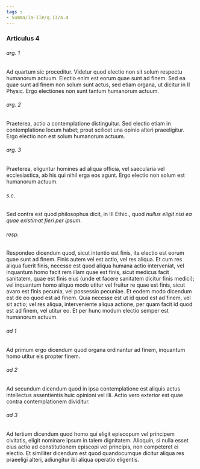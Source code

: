 ```yaml
---
tags : 
- Summa/Ia-IIæ/q.13/a.4
---
```


### Articulus 4

###### arg. 1
Ad quartum sic proceditur. Videtur quod electio non sit solum respectu humanorum actuum. Electio enim est eorum quae sunt ad finem. Sed ea quae sunt ad finem non solum sunt actus, sed etiam organa, ut dicitur in II Physic. Ergo electiones non sunt tantum humanorum actuum.

###### arg. 2
Praeterea, actio a contemplatione distinguitur. Sed electio etiam in contemplatione locum habet; prout scilicet una opinio alteri praeeligitur. Ergo electio non est solum humanorum actuum.

###### arg. 3
Praeterea, eliguntur homines ad aliqua officia, vel saecularia vel ecclesiastica, ab his qui nihil erga eos agunt. Ergo electio non solum est humanorum actuum.

###### s.c.
Sed contra est quod philosophus dicit, in III Ethic., quod *nullus eligit nisi ea quae existimat fieri per ipsum*.

###### resp.
Respondeo dicendum quod, sicut intentio est finis, ita electio est eorum quae sunt ad finem. Finis autem vel est actio, vel res aliqua. Et cum res aliqua fuerit finis, necesse est quod aliqua humana actio interveniat, vel inquantum homo facit rem illam quae est finis, sicut medicus facit sanitatem, quae est finis eius (unde et facere sanitatem dicitur finis medici); vel inquantum homo aliquo modo utitur vel fruitur re quae est finis, sicut avaro est finis pecunia, vel possessio pecuniae. Et eodem modo dicendum est de eo quod est ad finem. Quia necesse est ut id quod est ad finem, vel sit actio; vel res aliqua, interveniente aliqua actione, per quam facit id quod est ad finem, vel utitur eo. Et per hunc modum electio semper est humanorum actuum.

###### ad 1
Ad primum ergo dicendum quod organa ordinantur ad finem, inquantum homo utitur eis propter finem.

###### ad 2
Ad secundum dicendum quod in ipsa contemplatione est aliquis actus intellectus assentientis huic opinioni vel illi. Actio vero exterior est quae contra contemplationem dividitur.

###### ad 3
Ad tertium dicendum quod homo qui eligit episcopum vel principem civitatis, eligit nominare ipsum in talem dignitatem. Alioquin, si nulla esset eius actio ad constitutionem episcopi vel principis, non competeret ei electio. Et similiter dicendum est quod quandocumque dicitur aliqua res praeeligi alteri, adiungitur ibi aliqua operatio eligentis.

